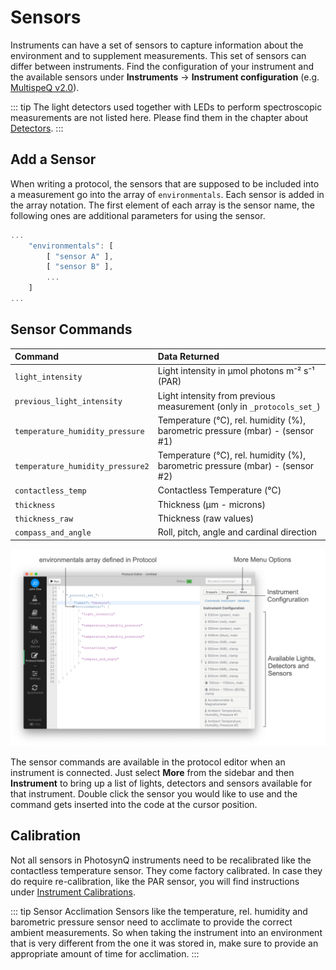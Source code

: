 # Sensors

Instruments can have a set of sensors to capture information about the environment and to supplement measurements. This set of sensors can differ between instruments. Find the configuration of your instrument and the available sensors under **Instruments** → **Instrument configuration** (e.g. [MultispeQ v2.0](../instruments/multispeq-v2.0-configuration.md)).

::: tip
The light detectors used together with LEDs to perform spectroscopic measurements are not listed here. Please find them in the chapter about [Detectors](../protocols/detectors.md).
:::

## Add a Sensor

When writing a protocol, the sensors that are supposed to be included into a measurement go into the array of `environmentals`. Each sensor is added in the array notation. The first element of each array is the sensor name, the following ones are additional parameters for using the sensor.

```javascript
...
    "environmentals": [
        [ "sensor A" ],
        [ "sensor B" ],
        ...
    ]
...
```

## Sensor Commands

| Command                          | Data Returned                                                                |
| :------------------------------- | :--------------------------------------------------------------------------- |
| `light_intensity`                | Light intensity in µmol photons m⁻² s⁻¹ (PAR)                                |
| `previous_light_intensity`       | Light intensity from previous measurement (only in `_protocols_set_`)        |
| `temperature_humidity_pressure`  | Temperature (℃), rel. humidity (%), barometric pressure (mbar) - (sensor #1) |
| `temperature_humidity_pressure2` | Temperature (℃), rel. humidity (%), barometric pressure (mbar) - (sensor #2) |
| `contactless_temp`               | Contactless Temperature (℃)                                                  |
| `thickness`                      | Thickness (µm - microns)                                                     |
| `thickness_raw`                  | Thickness (raw values)                                                       |
| `compass_and_angle`              | Roll, pitch, angle and cardinal direction                                    |

![Protocol Editor, environmental sensors](./images/protocol-instrument-tab-sensors.png)

The sensor commands are available in the protocol editor when an instrument is connected. Just select **More** from the sidebar and then **Instrument** to bring up a list of lights, detectors and sensors available for that instrument. Double click the sensor you would like to use and the command gets inserted into the code at the cursor position.

## Calibration

Not all sensors in PhotosynQ instruments need to be recalibrated like the contactless temperature sensor. They come factory calibrated. In case they do require re-calibration, like the PAR sensor, you will find instructions under [Instrument Calibrations](../instruments/instrument-calibrations.md).

::: tip Sensor Acclimation
Sensors like the temperature, rel. humidity and barometric pressure sensor need to acclimate to provide the correct ambient measurements. So when taking the instrument into an environment that is very different from the one it was stored in, make sure to provide an appropriate amount of time for acclimation.
:::
